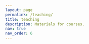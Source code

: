 ```yaml
---
layout: page
permalink: /teaching/
title: teaching
description: Materials for courses.
nav: true
nav_order: 6
---
```

